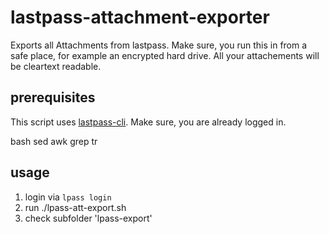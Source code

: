 # lastpass-attachment-exporter
Exports all Attachments from lastpass. Make sure, you run this in from a safe
place, for example an encrypted hard drive. All your attachements will be
cleartext readable.

## prerequisites
This script uses [lastpass-cli](https://github.com/lastpass/lastpass-cli). Make
sure, you are already logged in.

bash
sed
awk
grep
tr

## usage
1) login via `lpass login`
2) run ./lpass-att-export.sh
3) check subfolder 'lpass-export'

